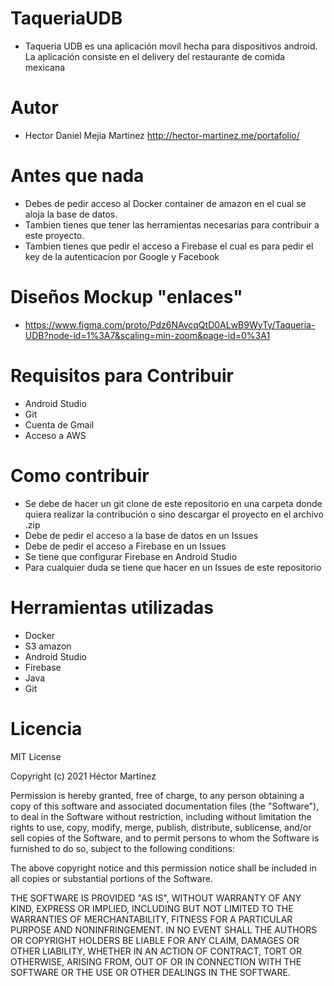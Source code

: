 # TaqueriaUDB
* Taqueria UDB es una aplicación movil hecha para dispositivos android. La aplicación consiste en el delivery del restaurante de comida mexicana 
#
# Autor 
* Hector Daniel Mejia Martinez http://hector-martinez.me/portafolio/
# Antes que nada 
* Debes de pedir acceso al Docker container de amazon en el cual se aloja la base de datos. 
* Tambien tienes que tener las herramientas necesarias para contribuir a este proyecto.
* Tambien tienes que pedir el acceso a Firebase el cual es para pedir el key de la autenticacion por Google y Facebook
# 
# Diseños Mockup "enlaces"
* https://www.figma.com/proto/Pdz6NAvcqQtD0ALwB9WyTy/Taqueria-UDB?node-id=1%3A7&scaling=min-zoom&page-id=0%3A1
#
# Requisitos para Contribuir
* Android Studio
* Git 
* Cuenta de Gmail
* Acceso a AWS
# 
# Como contribuir 
* Se debe de hacer un git clone de este repositorio en una carpeta donde quiera realizar la contribución o sino descargar el proyecto en el archivo .zip 
* Debe de pedir el acceso a la base de datos en un Issues
* Debe de pedir el acceso a Firebase en un Issues
* Se tiene que configurar Firebase en Android Studio
* Para cualquier duda se tiene que hacer en un Issues de este repositorio
# 
# Herramientas utilizadas 
* Docker
* S3 amazon
* Android Studio
* Firebase
* Java 
* Git 
#
# Licencia 

MIT License

Copyright (c) 2021 Héctor Martínez

Permission is hereby granted, free of charge, to any person obtaining a copy
of this software and associated documentation files (the "Software"), to deal
in the Software without restriction, including without limitation the rights
to use, copy, modify, merge, publish, distribute, sublicense, and/or sell
copies of the Software, and to permit persons to whom the Software is
furnished to do so, subject to the following conditions:

The above copyright notice and this permission notice shall be included in all
copies or substantial portions of the Software.

THE SOFTWARE IS PROVIDED "AS IS", WITHOUT WARRANTY OF ANY KIND, EXPRESS OR
IMPLIED, INCLUDING BUT NOT LIMITED TO THE WARRANTIES OF MERCHANTABILITY,
FITNESS FOR A PARTICULAR PURPOSE AND NONINFRINGEMENT. IN NO EVENT SHALL THE
AUTHORS OR COPYRIGHT HOLDERS BE LIABLE FOR ANY CLAIM, DAMAGES OR OTHER
LIABILITY, WHETHER IN AN ACTION OF CONTRACT, TORT OR OTHERWISE, ARISING FROM,
OUT OF OR IN CONNECTION WITH THE SOFTWARE OR THE USE OR OTHER DEALINGS IN THE
SOFTWARE.
